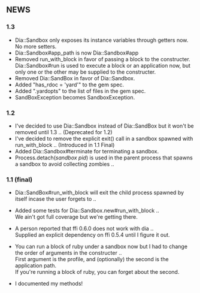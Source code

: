 ## NEWS

### 1.3
* Dia::Sandbox only exposes its instance variables through getters now. No more setters.
* Dia::Sandbox#app_path is now Dia::Sandbox#app
* Removed run\_with\_block in favor of passing a block to the constructer. Dia::Sandbox#run is used to execute a block or an application now, 
  but only one or the other may be supplied to the constructer.
* Removed Dia::SandBox in favor of Dia::Sandbox.
* Added "has_rdoc = 'yard'" to the gem spec.
* Added ".yardopts" to the list of files in the gem spec.
* SandBoxException becomes SandboxException.

### 1.2
* I've decided to use Dia::Sandbox instead of Dia::SandBox but it won't be removed until 1.3 .. (Deprecated for 1.2)
* I've decided to remove the explicit exit() call in a sandbox spawned with run\_with\_block .. (Introduced in 1.1 Final)
* Added Dia::Sandbox#terminate for terminating a sandbox.
* Process.detach(*sandbox pid*) is used in the parent process that spawns a sandbox to avoid collecting zombies ..

### 1.1 (final)
* Dia::SandBox#run\_with\_block will exit the child process spawned by itself incase the user forgets to ..

* Added some tests for Dia::Sandbox.new#run\_with\_block ..  
  We ain't got full coverage but we're getting there.
  
* A person reported that ffi 0.6.0 does not work with dia ..  
  Supplied an explicit dependency on ffi 0.5.4 until I figure it out.
    
* You can run a block of ruby under a sandbox now but I had to change the order of arguments in the constructer ..  
  First argument is the profile, and (optionally) the second is the application path.  
  If you're running a block of ruby, you can forget about the second.
  
* I documented my methods!

